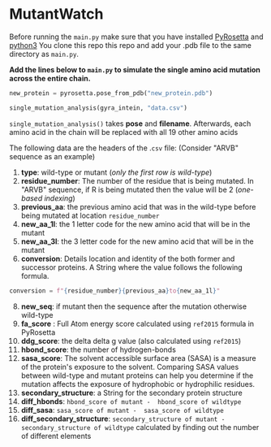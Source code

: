 # MutantWatch
Before running the `main.py` make sure that you have installed [PyRosetta](https://www.pyrosetta.org/downloads) and [python3](https://www.python.org/downloads/) 
You clone this repo this repo and add your .pdb file to the same directory as `main.py`. 
 
**Add the lines below to `main.py` to simulate the single amino acid mutation across the entire chain.**
```python
new_protein = pyrosetta.pose_from_pdb("new_protein.pdb")

single_mutation_analysis(gyra_intein, "data.csv")
```

`single_mutation_analysis()` takes **pose** and **filename**. Afterwards, each amino acid in the chain will be replaced with all 19 other amino acids 

The following data are the headers of the .`csv` file: 
(Consider "ARVB" sequence as an example)
1. **type**: wild-type or mutant (*only the first row is wild-type*) 
2. **residue_number**: The number of the residue that is being mutated. In "ARVB" sequence, if R is being mutated then the value will be 2 (*one-based indexing*)
3. **previous_aa**: the previous amino acid that was in the wild-type before being mutated at location `residue_number`
4. **new_aa_1l**: the 1 letter code for the new amino acid that will be in the mutant               
5. **new_aa_3l**: the 3 letter code for the new amino acid that will be in the mutant                       
6. **conversion**: Details location and identity of the both former and successor proteins. A String where the value follows the following formula. 
```python
conversion = f"{residue_number}{previous_aa}to{new_aa_1l}"
```
8. **new_seq**: if mutant then the sequence after the mutation otherwise wild-type
9. **fa_score** : Full Atom energy score calculated using `ref2015` formula in PyRosetta              
10. **ddg_score**: the delta delta g value (also calculated using `ref2015`)
11. **hbond_score**: the number of hydrogen-bonds  
12. **sasa_score**: The solvent accessible surface area (SASA) is a measure of the protein's exposure to the solvent. Comparing SASA values between wild-type and mutant proteins can help you determine if the mutation affects the exposure of hydrophobic or hydrophilic residues.            
13. **secondary_structure**: a String for the secondary protein structure
14. **diff_hbonds**: `hbond_score of mutant -  hbond_score of wildtype`
15. **diff_sasa**: `sasa_score of mutant -  sasa_score of wildtype`
16. **diff_secondary_structure**: `secondary_structure of mutant -  secondary_structure of wildtype` calculated by finding out the number of different elements 

